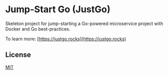 # Jump-Start Go (JustGo)

Skeleton project for jump-starting a Go-powered microservice project with Docker and Go best-practices.

To learn more: [https://justgo.rocks](https://justgo.rocks)

## License

[MIT](LICENSE)
